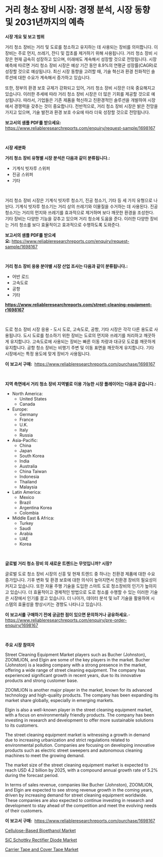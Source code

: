<p><h1>거리 청소 장비 시장: 경쟁 분석, 시장 동향 및 2031년까지의 예측</h1></p><p><strong>시장 개요 및 보고 범위</strong></p>
<p><p>거리 청소 장비는 거리 및 도로를 청소하고 유지하는 데 사용되는 장비를 의미합니다. 이 장비는 주로 먼지, 쓰레기, 잔디 및 잡초를 제거하기 위해 사용됩니다. 거리 청소 장비 시장은 현재 급속히 성장하고 있으며, 미래에도 계속해서 성장할 것으로 전망됩니다. 시장 예측에 따르면 거리 청소 장비 시장은 예상 기간 동안 8.9%의 연평균 성장률(CAGR)로 성장할 것으로 예상됩니다. 최신 시장 동향을 고려할 때, 기술 혁신과 환경 친화적인 솔루션에 대한 수요가 계속해서 증가하고 있습니다.</p><p>또한, 정부의 환경 보호 규제가 강화되고 있어, 거리 청소 장비 시장은 더욱 중요해지고 있습니다. 이러한 추세에 따라 거리 청소 장비 시장은 더 많은 기회를 제공할 것으로 예상됩니다. 따라서, 기업들은 기존 제품을 혁신하고 친환경적인 솔루션을 개발하여 시장에서 경쟁력을 갖추는 것이 중요합니다. 전반적으로, 거리 청소 장비 시장은 밝은 전망을 가지고 있으며, 기술 발전과 환경 보호 수요에 따라 더욱 성장할 것으로 전망됩니다.</p></p>
<p><strong>보고서의 샘플 PDF를 받으세요:</strong> <a href="https://www.reliableresearchreports.com/enquiry/request-sample/1698167">https://www.reliableresearchreports.com/enquiry/request-sample/1698167</a></p>
<p>&nbsp;</p>
<p><strong>시장 세분화</strong></p>
<p><strong>거리 청소 장비 유형별 시장 분석은 다음과 같이 분류됩니다.:</strong></p>
<p><ul><li>기계식 빗자루 스위퍼</li><li>진공 스위퍼</li><li>기타</li></ul></p>
<p>&nbsp;</p>
<p><p>거리 청소 장비 시장은 기계식 빗자루 청소기, 진공 청소기, 기타 등 세 가지 유형으로 나뉜다. 기계식 빗자루 청소기는 거리 상의 쓰레기와 이물질을 수거하는 데 사용된다. 진공 청소기는 거리의 먼지와 쓰레기를 효과적으로 제거하며 보다 깨끗한 환경을 조성한다. 기타 장비는 다양한 기능을 갖추고 있으며 거리 청소에 도움을 준다. 이러한 다양한 장비는 거리 청소를 보다 효율적이고 효과적으로 수행하도록 도와준다.</p></p>
<p><strong>보고서의 샘플 PDF를 받으세요:</strong>&nbsp;<a href="https://www.reliableresearchreports.com/enquiry/request-sample/1698167">https://www.reliableresearchreports.com/enquiry/request-sample/1698167</a></p>
<p>&nbsp;</p>
<p><strong> 거리 청소 장비 응용 분야별 시장 산업 조사는 다음과 같이 분류됩니다.:</strong></p>
<p><ul><li>어반 로드</li><li>고속도로</li><li>공항</li><li>기타</li></ul></p>
<p><strong><a href="https://www.reliableresearchreports.com/street-cleaning-equipment-r1698167">https://www.reliableresearchreports.com/street-cleaning-equipment-r1698167</a></strong></p>
<p>&nbsp;</p>
<p><p>도로 청소 장비 시장 응용 - 도시 도로, 고속도로, 공항, 기타 시장은 각각 다른 용도로 사용됩니다. 도시 도로를 청소하기 위한 장비는 도로의 먼지와 쓰레기를 처리하고 깨끗하게 유지합니다. 고속도로에 사용되는 장비는 빠른 이동 차량과 대규모 도로를 깨끗하게 유지합니다. 공항 청소 장비는 비행기 주변 및 이동 표면을 깨끗하게 유지합니다. 기타 시장에서는 특정 용도에 맞게 장비가 사용됩니다.</p></p>
<p><strong>이 보고서 구매:</strong>&nbsp; <a href="https://www.reliableresearchreports.com/purchase/1698167">https://www.reliableresearchreports.com/purchase/1698167</a></p>
<p>&nbsp;</p>
<p><strong>지역 측면에서 거리 청소 장비 지역별로 이용 가능한 시장 플레이어는 다음과 같습니다.:</strong></p>
<p><ul>
    <li>
        North America:
        <ul>
            <li>United States</li>
            <li>Canada</li>
        </ul>
    </li>
    <li>
        Europe:
        <ul>
            <li>Germany</li>
            <li>France</li>
            <li>U.K.</li>
            <li>Italy</li>
            <li>Russia</li>
        </ul>
    </li>
    <li>
        Asia-Pacific:
        <ul>
            <li>China</li>
            <li>Japan</li>
            <li>South Korea</li>
            <li>India</li>
            <li>Australia</li>
            <li>China Taiwan</li>
            <li>Indonesia</li>
            <li>Thailand</li>
            <li>Malaysia</li>
        </ul>
    </li>
    <li>
        Latin America:
        <ul>
            <li>Mexico</li>
            <li>Brazil</li>
            <li>Argentina Korea</li>
            <li>Colombia</li>
        </ul>
    </li>
    <li>
        Middle East & Africa:
        <ul>
            <li>Turkey</li>
            <li>Saudi</li>
            <li>Arabia</li>
            <li>UAE</li>
            <li>Korea</li>
        </ul>
    </li>
    </ul></p>
<p>&nbsp;</p>
<p><strong>글로벌 거리 청소 장비 의 새로운 트렌드는 무엇입니까? 시장?</strong></p>
<p><p>글로벌 도로 청소 장비 시장의 신흥 및 현재 트렌드 중 하나는 친환경 제품에 대한 수요 증가입니다. 기후 변화 및 환경 보호에 대한 의식이 높아지면서 친환경 장비의 필요성이 커지고 있습니다. 또한 자율 주행 기술을 도입한 스마트 도로 청소장비의 인기가 높아지고 있습니다. 더 효율적이고 경제적인 방법으로 도로 청소를 수행할 수 있는 이러한 기술은 시장에서 인기를 끌고 있습니다. 더 나아가, 데이터 분석 및 IoT 기술을 활용하여 시스템의 효율성을 향상시키는 경향도 나타나고 있습니다.</p></p>
<p><strong>이 보고서를 구매하기 전에 궁금한 점이 있으면 문의하거나 공유하세요.</strong>- <a href="https://www.reliableresearchreports.com/enquiry/pre-order-enquiry/1698167">https://www.reliableresearchreports.com/enquiry/pre-order-enquiry/1698167</a></p>
<p>&nbsp;</p>
<p><strong>주요 시장 참여자</strong></p>
<p><p>Street Cleaning Equipment Market players such as Bucher (Johnston), ZOOMLION, and Elgin are some of the key players in the market. Bucher (Johnston) is a leading company with a strong presence in the market, offering a wide range of street cleaning equipment. The company has experienced significant growth in recent years, due to its innovative products and strong customer base.</p><p>ZOOMLION is another major player in the market, known for its advanced technology and high-quality products. The company has been expanding its market share globally, especially in emerging markets.</p><p>Elgin is also a well-known player in the street cleaning equipment market, with a focus on environmentally friendly products. The company has been investing in research and development to offer more sustainable solutions to its customers.</p><p>The street cleaning equipment market is witnessing a growth in demand due to increasing urbanization and strict regulations related to environmental pollution. Companies are focusing on developing innovative products such as electric street sweepers and autonomous cleaning machines to meet the growing demand.</p><p>The market size of the street cleaning equipment market is expected to reach USD 4.2 billion by 2025, with a compound annual growth rate of 5.2% during the forecast period.</p><p>In terms of sales revenue, companies like Bucher (Johnston), ZOOMLION, and Elgin are expected to see strong revenue growth in the coming years, driven by increasing demand for street cleaning equipment worldwide. These companies are also expected to continue investing in research and development to stay ahead of the competition and meet the evolving needs of their customers.</p></p>
<p><strong>이 보고서 구매:</strong>&nbsp;&nbsp;<a href="https://www.reliableresearchreports.com/purchase/1698167">https://www.reliableresearchreports.com/purchase/1698167</a></p>
<p><p><a href="https://www.linkedin.com/pulse/cellulose-based-bioethanol-market-furnish-information-size-mwywc?trackingId=aVVFz8K8W3qouSZyMMsRhg%3D%3D">Cellulose-Based Bioethanol Market</a></p><p><a href="https://www.linkedin.com/pulse/sic-schottky-rectifier-diode-market-analysis-sze-forecasted-qzeme?trackingId=lZQ96413bV5mb6ErwYsBtw%3D%3D">SiC Schottky Rectifier Diode Market</a></p><p><a href="https://www.linkedin.com/pulse/carrier-tape-cover-market-size-outlook-forecast-2024-2031-49owc?trackingId=LH8La281Kh%2Fy0hMQ6pHcdw%3D%3D">Carrier Tape and Cover Tape Market</a></p></p>